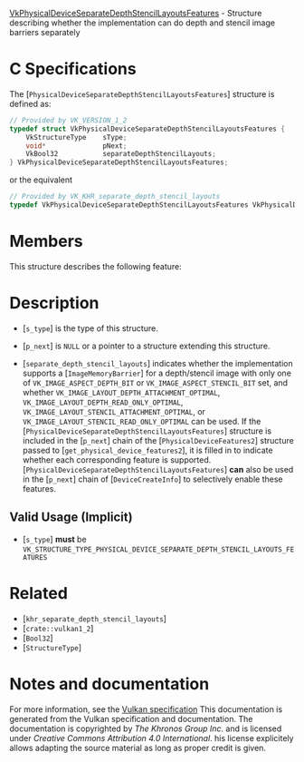 [VkPhysicalDeviceSeparateDepthStencilLayoutsFeatures](https://www.khronos.org/registry/vulkan/specs/1.3-extensions/man/html/VkPhysicalDeviceSeparateDepthStencilLayoutsFeatures.html) - Structure describing whether the implementation can do depth and stencil image barriers separately

# C Specifications
The [`PhysicalDeviceSeparateDepthStencilLayoutsFeatures`] structure is
defined as:
```c
// Provided by VK_VERSION_1_2
typedef struct VkPhysicalDeviceSeparateDepthStencilLayoutsFeatures {
    VkStructureType    sType;
    void*              pNext;
    VkBool32           separateDepthStencilLayouts;
} VkPhysicalDeviceSeparateDepthStencilLayoutsFeatures;
```
or the equivalent
```c
// Provided by VK_KHR_separate_depth_stencil_layouts
typedef VkPhysicalDeviceSeparateDepthStencilLayoutsFeatures VkPhysicalDeviceSeparateDepthStencilLayoutsFeaturesKHR;
```

# Members
This structure describes the following feature:

# Description
- [`s_type`] is the type of this structure.
- [`p_next`] is `NULL` or a pointer to a structure extending this structure.

- [`separate_depth_stencil_layouts`] indicates whether the implementation supports a [`ImageMemoryBarrier`] for a depth/stencil image with only one of `VK_IMAGE_ASPECT_DEPTH_BIT` or `VK_IMAGE_ASPECT_STENCIL_BIT` set, and whether `VK_IMAGE_LAYOUT_DEPTH_ATTACHMENT_OPTIMAL`, `VK_IMAGE_LAYOUT_DEPTH_READ_ONLY_OPTIMAL`, `VK_IMAGE_LAYOUT_STENCIL_ATTACHMENT_OPTIMAL`, or `VK_IMAGE_LAYOUT_STENCIL_READ_ONLY_OPTIMAL` can be used.
If the [`PhysicalDeviceSeparateDepthStencilLayoutsFeatures`] structure is included in the [`p_next`] chain of the
[`PhysicalDeviceFeatures2`] structure passed to
[`get_physical_device_features2`], it is filled in to indicate whether each
corresponding feature is supported.
[`PhysicalDeviceSeparateDepthStencilLayoutsFeatures`] **can**  also be used in the [`p_next`] chain of
[`DeviceCreateInfo`] to selectively enable these features.
## Valid Usage (Implicit)
-  [`s_type`] **must**  be `VK_STRUCTURE_TYPE_PHYSICAL_DEVICE_SEPARATE_DEPTH_STENCIL_LAYOUTS_FEATURES`

# Related
- [`khr_separate_depth_stencil_layouts`]
- [`crate::vulkan1_2`]
- [`Bool32`]
- [`StructureType`]

# Notes and documentation
For more information, see the [Vulkan specification](https://www.khronos.org/registry/vulkan/specs/1.3-extensions/html/vkspec.html)
This documentation is generated from the Vulkan specification and documentation.
The documentation is copyrighted by *The Khronos Group Inc.* and is licensed under *Creative Commons Attribution 4.0 International*.
his license explicitely allows adapting the source material as long as proper credit is given.
        